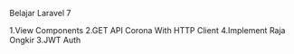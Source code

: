 Belajar Laravel 7

1.View Components
2.GET API Corona With HTTP Client
4.Implement Raja Ongkir
3.JWT Auth
